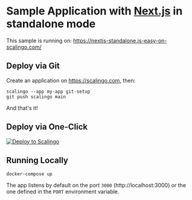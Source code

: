 # Sample Application with [Next.js](https://nextjs.org/) in standalone mode

This sample is running on: https://nextjs-standalone.is-easy-on-scalingo.com/

## Deploy via Git

Create an application on https://scalingo.com, then:

```shell
scalingo --app my-app git-setup
git push scalingo main
```

And that's it!

## Deploy via One-Click

[![Deploy to Scalingo](https://cdn.scalingo.com/deploy/button.svg)](https://dashboard.scalingo.com/create/app?source=https://github.com/Scalingo/sample-nextjs-standalone#main)

## Running Locally

```shell
docker-compose up
```

The app listens by default on the port `3000` (http://localhost:3000) or the one defined in the `PORT`
environment variable.
